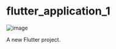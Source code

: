 # flutter_application_1
![image](https://github.com/user-attachments/assets/019e8732-f54f-45fb-bab1-7dd414eecfea)

A new Flutter project.

